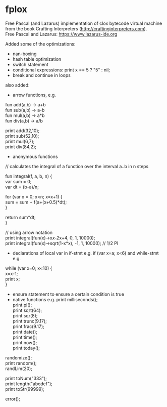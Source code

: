 # fplox
Free Pascal (and Lazarus) implementation of clox bytecode virtual machine from the book Crafting Interpreters (http://craftinginterpreters.com).  
Free Pascal and Lazarus: https://www.lazarus-ide.org

Added some of the optimizations:
- nan-boxing
- hash table optimization
- switch statement
- conditional expressions: print x == 5 ? "5" : nil;
- break and continue in loops

also added:

- arrow functions, e.g. 

fun add(a,b) -> a+b  
fun sub(a,b) -> a-b  
fun mul(a,b) -> a*b  
fun div(a,b) -> a/b  

print add(32,10);  
print sub(52,10);  
print mul(6,7);  
print div(84,2);  

- anonymous functions

// calculates the integral of a function over the interval a..b in n steps

fun integral(f, a, b, n) {  
  var sum = 0;  
  var dt = (b-a)/n;  

  for (var x = 0; x<n; x=x+1) {  
    sum = sum + f(a+(x+0.5)*dt);  
  }

  return sum*dt;  
}

// using arrow notation  
print integral(fun(x)->x*x-2*x+4, 0, 1, 10000);  
print integral(fun(x)->sqrt(1-x*x), -1, 1, 10000);  // 1/2 PI  

- declarations of local var in if-stmt e.g. if (var x=a; x<6) and while-stmt e.g. 

while (var x=0; x<10) {  
  x=x-1;  
  print x;  
}  

- ensure statement to ensure a certain condition is true
- native functions e.g. 
print milliseconds();  
print pi();  
print sqrt(64);  
print sqr(8);  
print trunc(9.17);  
print frac(9.17);  
print date();  
print time();  
print now();  
print today();  

randomize();  
print random();  
randLim(20);  

print toNum("333");  
print length("abcdef");  
print toStr(99999);  

error();

